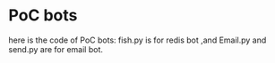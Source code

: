 # PoC bots
here is the code of PoC bots: fish.py is for redis bot ,and Email.py and send.py are for email bot.
